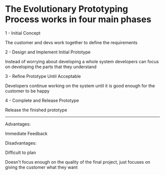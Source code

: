 # The Evolutionary Prototyping Process works in four main phases

1 - Initial Concept

The customer and devs work together to define the requirements

2 - Design and Implement Initial Prototype

Instead of worrying about developing a whole system developers can focus on developing the parts that they understand

3 - Refine Prototype Until Acceptable

Developers continue working on the system until it is good enough for the customer to be happy

4 - Complete and Release Prototype

Release the finished prototype

***

Advantages:

Immediate Feedback

Disadvantages:

Difficult to plan

Doesn't focus enough on the quality of the final project, just focuses on giving the customer what they want
